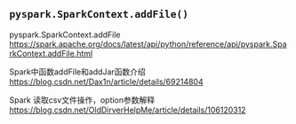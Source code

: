 
## `pyspark.SparkContext.addFile()`

pyspark.SparkContext.addFile https://spark.apache.org/docs/latest/api/python/reference/api/pyspark.SparkContext.addFile.html

Spark中函数addFile和addJar函数介绍 https://blog.csdn.net/Dax1n/article/details/69214804

Spark 读取csv文件操作，option参数解释 https://blog.csdn.net/OldDirverHelpMe/article/details/106120312
